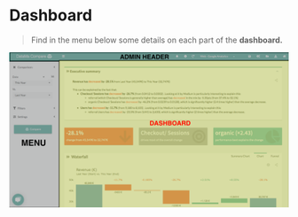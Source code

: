 # Dashboard

> Find in the menu below some details on each part of the **dashboard.**

![dashboard](images/compare_home_dashboard.png)
